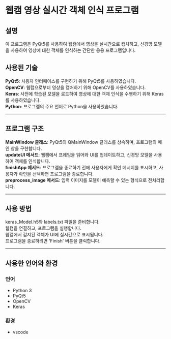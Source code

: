 # 웹캠 영상 실시간 객체 인식 프로그램

## 설명

이 프로그램은 PyQt5를 사용하여 웹캠에서 영상을 실시간으로 캡처하고, 신경망 모델을 사용하여 영상에 대한 객체를 인식하는 간단한 응용 프로그램입니다.

## 사용된 기술

**PyQt5**: 사용자 인터페이스를 구현하기 위해 PyQt5를 사용하였습니다.<br>
**OpenCV**: 웹캠으로부터 영상을 캡처하기 위해 OpenCV를 사용하였습니다.<br>
**Keras**: 사전에 학습된 모델을 로드하여 영상에 대한 객체 인식을 수행하기 위해 Keras를 사용하였습니다.<br>
**Python**: 프로그램의 주요 언어로 Python을 사용하였습니다.<br>
****

## 프로그램 구조

**MainWindow 클래스**: PyQt5의 QMainWindow 클래스를 상속하며, 프로그램의 메인 창을 구현합니다.<br>
**updateUI 메서드**: 웹캠에서 프레임을 읽어와 UI를 업데이트하고, 신경망 모델을 사용하여 객체를 인식합니다.<br>
**finishApp 메서드**: 프로그램을 종료하기 전에 사용자에게 확인 메시지를 표시하고, 사용자가 확인을 선택하면 프로그램을 종료합니다.<br>
**preprocess_image 메서드**: 입력 이미지를 모델이 예측할 수 있는 형식으로 전처리합니다.<br>
****

## 사용 방법

keras_Model.h5와 labels.txt 파일을 준비합니다.<br>
웹캠을 연결하고, 프로그램을 실행합니다.<br>
웹캠에서 감지된 객체가 UI에 실시간으로 표시됩니다.<br>
프로그램을 종료하려면 'Finish' 버튼을 클릭합니다.<br>
****

## 사용한 언어와 환경

### 언어
* Python 3<br>
* PyQt5<br>
* OpenCV<br>
* Keras<br>

### 환경
* vscode
